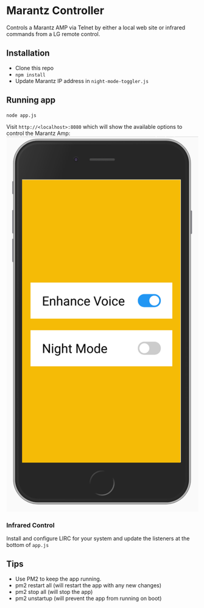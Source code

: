 # Marantz Controller

Controls a Marantz AMP via Telnet by either a local web site or infrared commands from a LG remote control.

## Installation
- Clone this repo
- `npm install`
- Update Marantz IP address in `night-mode-toggler.js`


## Running app
`node app.js`

Visit `http://<localhost>:8080` which will show the available options to control the Marantz Amp:
![Marantz Controller UI](https://raw.githubusercontent.com/gurmukhp/marantz-web-controller/master/screenshot.png)

### Infrared Control
Install and configure LIRC for your system and update the listeners at the bottom of `app.js`

## Tips
- Use PM2 to keep the app running.
- pm2 restart all (will restart the app with any new changes)
- pm2 stop all (will stop the app)
- pm2 unstartup (will prevent the app from running on boot)

